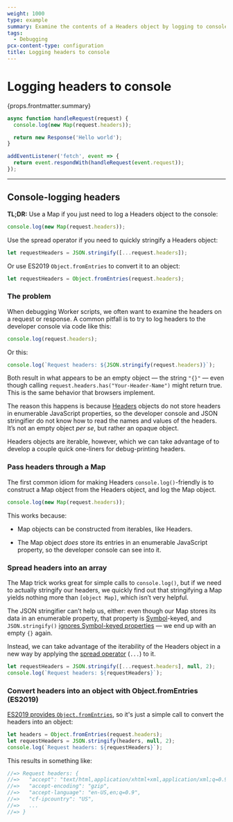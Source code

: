 ```yaml
---
weight: 1000
type: example
summary: Examine the contents of a Headers object by logging to console with a Map.
tags:
  - Debugging
pcx-content-type: configuration
title: Logging headers to console
---
```


# Logging headers to console

<ContentColumn>
  <p>{props.frontmatter.summary}</p>
</ContentColumn>

```js
async function handleRequest(request) {
  console.log(new Map(request.headers));

  return new Response('Hello world');
}

addEventListener('fetch', event => {
  return event.respondWith(handleRequest(event.request));
});
```

---

<ContentColumn>

## Console-logging headers

**TL;DR:** Use a Map if you just need to log a Headers object to the console:

```js
console.log(new Map(request.headers));
```

Use the spread operator if you need to quickly stringify a Headers object:

```js
let requestHeaders = JSON.stringify([...request.headers]);
```

Or use ES2019 `Object.fromEntries` to convert it to an object:

```js
let requestHeaders = Object.fromEntries(request.headers);
```

### The problem

When debugging Worker scripts, we often want to examine the headers on a request or response. A common pitfall is to try to log headers to the developer console via code like this:

```js
console.log(request.headers);
```

Or this:

```js
console.log(`Request headers: ${JSON.stringify(request.headers)}`);
```

Both result in what appears to be an empty object — the string `"{}"` — even though calling `request.headers.has("Your-Header-Name")` might return true. This is the same behavior that browsers implement.

The reason this happens is because [Headers](https://developer.mozilla.org/en-US/docs/Web/API/Headers) objects do not store headers in enumerable JavaScript properties, so the developer console and JSON stringifier do not know how to read the names and values of the headers. It’s not an empty object _per se_, but rather an opaque object.

Headers objects are iterable, however, which we can take advantage of to develop a couple quick one-liners for debug-printing headers.

### Pass headers through a Map

The first common idiom for making Headers `console.log()`-friendly is to construct a Map object from the Headers object, and log the Map object.

```js
console.log(new Map(request.headers));
```

This works because:

- Map objects can be constructed from iterables, like Headers.

- The Map object _does_ store its entries in an enumerable JavaScript property, so the developer console can see into it.

### Spread headers into an array

The Map trick works great for simple calls to `console.log()`, but if we need to actually stringify our headers, we quickly find out that stringifying a Map yields nothing more than `[object Map]`, which isn’t very helpful.

The JSON stringifier can’t help us, either: even though our Map stores its data in an enumerable property, that property is [Symbol](https://developer.mozilla.org/en-US/docs/Web/JavaScript/Reference/Global_Objects/Symbol)-keyed, and `JSON.stringify()` [ignores Symbol-keyed properties](https://developer.mozilla.org/en-US/docs/Web/JavaScript/Reference/Global_Objects/Symbol#symbols_and_json.stringify) — we end up with an empty `{}` again.

Instead, we can take advantage of the iterability of the Headers object in a new way by applying the [spread operator](https://developer.mozilla.org/en-US/docs/Web/JavaScript/Reference/Operators/Spread_operator) (`...`) to it.

```js
let requestHeaders = JSON.stringify([...request.headers], null, 2);
console.log(`Request headers: ${requestHeaders}`);
```

### Convert headers into an object with Object.fromEntries (ES2019)

[ES2019 provides `Object.fromEntries`](https://github.com/tc39/proposal-object-from-entries), so it's just a simple call to convert the headers into an object:

```js
let headers = Object.fromEntries(request.headers);
let requestHeaders = JSON.stringify(headers, null, 2);
console.log(`Request headers: ${requestHeaders}`);
```

This results in something like:

```js
//=> Request headers: {
//=>   "accept": "text/html,application/xhtml+xml,application/xml;q=0.9,image/webp,image/apng,*/*;q=0.8",
//=>   "accept-encoding": "gzip",
//=>   "accept-language": "en-US,en;q=0.9",
//=>   "cf-ipcountry": "US",
//=>   ...
//=> }
```

</ContentColumn>
